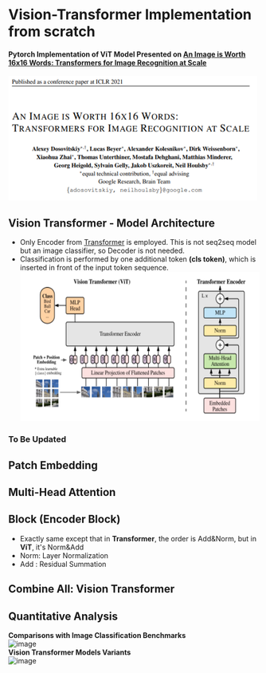 # Vision-Transformer Implementation from scratch
#### Pytorch Implementation of ViT Model Presented on [An Image is Worth 16x16 Words: Transformers for Image Recognition at Scale](https://arxiv.org/pdf/2010.11929.pdf)
<img src="imgs/ViT-title.PNG" width="500" height="250"></img>


## Vision Transformer - Model Architecture
- Only Encoder from [Transformer](https://arxiv.org/pdf/1706.03762.pdf) is employed. This is not seq2seq model but an image classifier, so Decoder is not needed.
- Classification is performed by one additional token <b>(cls token)</b>, which is inserted in front of the input token sequence.
<img src="imgs/ViT-architecture.PNG" width="550" height="300"></img>

### To Be Updated

## Patch Embedding

## Multi-Head Attention

## Block (Encoder Block)
- Exactly same except that in <b>Transformer</b>, the order is Add&Norm, but in <b>ViT</b>, it's Norm&Add
- Norm: Layer Normalization
- Add : Residual Summation

## Combine All: Vision Transformer

## Quantitative Analysis
**Comparisons with Image Classification Benchmarks**<br>
![image](https://user-images.githubusercontent.com/69974410/185328457-434f53f4-99f5-4161-9fa7-a2945f54faf8.png)<br>
**Vision Transformer Models Variants**<br>
![image](https://user-images.githubusercontent.com/69974410/185328203-52e36baa-d1a9-4eab-b18d-f92987a71215.png)<br>






